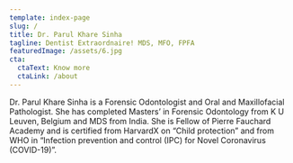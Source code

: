```yaml
---
template: index-page
slug: /
title: Dr. Parul Khare Sinha
tagline: Dentist Extraordnaire! MDS, MFO, FPFA
featuredImage: /assets/6.jpg
cta:
  ctaText: Know more
  ctaLink: /about
---
```

Dr. Parul Khare Sinha is a Forensic Odontologist and Oral and Maxillofacial Pathologist. She has completed Masters’ in Forensic Odontology from K U Leuven, Belgium and MDS from India. She is Fellow of Pierre Fauchard Academy and is certified from HarvardX on “Child protection” and from WHO in “Infection prevention and control (IPC) for Novel Coronavirus (COVID-19)”.